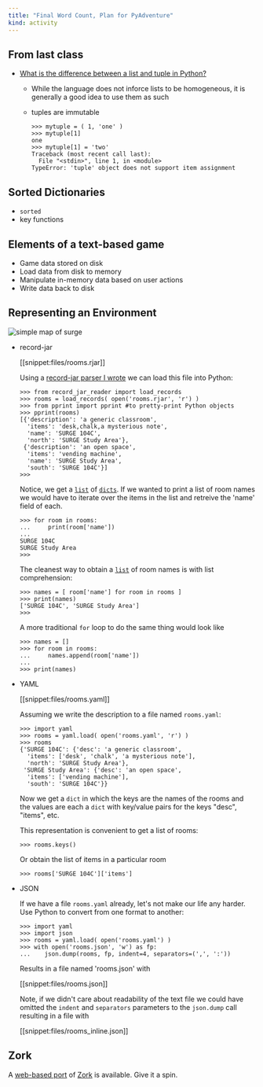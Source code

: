 ```yaml
---
title: "Final Word Count, Plan for PyAdventure"
kind: activity
---
```



## From last class

- [What is the difference between a list and tuple in Python?](http://stackoverflow.com/questions/626759/whats-the-difference-between-list-and-tuples-in-python)

  - While the language does not inforce lists to be homogeneous, it is
  generally a good idea to use them as such
  - tuples are immutable

    ~~~~ pycon
    >>> mytuple = ( 1, 'one' )
    >>> mytuple[1]
    one
    >>> mytuple[1] = 'two'
    Traceback (most recent call last):
      File "<stdin>", line 1, in <module>
    TypeError: 'tuple' object does not support item assignment
    ~~~~

## Sorted Dictionaries

- `sorted`
- key functions

## Elements of a text-based game

- Game data stored on disk
- Load data from disk to memory
- Manipulate in-memory data based on user actions
- Write data back to disk

## Representing an Environment

![simple map of surge](/assets/images/game_map.svg)

- record-jar

  [[snippet:files/rooms.rjar]]

  Using a
  [record-jar parser I wrote](/reading/record_jar/index.html#as-a-module)
  we can load this file into Python:

  ~~~~ pycon
  >>> from record_jar_reader import load_records
  >>> rooms = load_records( open('rooms.rjar', 'r') )
  >>> from pprint import pprint #to pretty-print Python objects
  >>> pprint(rooms)
  [{'description': 'a generic classroom',
    'items': 'desk,chalk,a mysterious note',
    'name': 'SURGE 104C',
    'north': 'SURGE Study Area'},
   {'description': 'an open space',
    'items': 'vending machine',
    'name': 'SURGE Study Area',
    'south': 'SURGE 104C'}]
  >>>
  ~~~~

  Notice, we get a [`list`][docs.python:list] of [`dicts`][docs.python:dict]. If we wanted to print a list of
  room names we would have to iterate over the items in the list and
  retreive the 'name' field of each.

  ~~~~ pycon
  >>> for room in rooms:
  ...     print(room['name'])
  ...
  SURGE 104C
  SURGE Study Area
  >>>
  ~~~~

  The cleanest way to obtain a [`list`][docs.python:list] of room names is with list comprehension:

  ~~~~ pycon
  >>> names = [ room['name'] for room in rooms ]
  >>> print(names)
  ['SURGE 104C', 'SURGE Study Area']
  >>>
  ~~~~

  A more traditional `for` loop to do the same thing would look like

  ~~~~ pycon
  >>> names = []
  >>> for room in rooms:
  ...     names.append(room['name'])
  ...
  >>> print(names)
  ~~~~

- YAML

  [[snippet:files/rooms.yaml]]
  
  Assuming we write the description to a file named `rooms.yaml`:

  ~~~~ pycon
  >>> import yaml
  >>> rooms = yaml.load( open('rooms.yaml', 'r') )
  >>> rooms
  {'SURGE 104C': {'desc': 'a generic classroom',
    'items': ['desk', 'chalk', 'a mysterious note'],
    'north': 'SURGE Study Area'},
   'SURGE Study Area': {'desc': 'an open space',
    'items': ['vending machine'],
    'south': 'SURGE 104C'}}
  ~~~~

  Now we get a `dict` in which the keys are the names of the rooms and
  the values are each a `dict` with key/value pairs for the keys
  "desc", "items", etc.

  This representation is convenient to get a list of rooms:

  ~~~~ pycon
  >>> rooms.keys()
  ~~~~

  Or obtain the list of items in a particular room
  
  ~~~ pycon
  >>> rooms['SURGE 104C']['items']
  ~~~

- JSON

  If we have a file `rooms.yaml` already, let's not make our life any
  harder. Use Python to convert from one format to another:

  ~~~~ pycon
  >>> import yaml
  >>> import json
  >>> rooms = yaml.load( open('rooms.yaml') )
  >>> with open('rooms.json', 'w') as fp:
  ...    json.dump(rooms, fp, indent=4, separators=(',', ':'))
  ~~~~

  Results in a file named 'rooms.json' with

  [[snippet:files/rooms.json]]
  
  Note, if we didn't care about readability of the text file we could have omitted the `indent` and `separators` parameters to the `json.dump` call resulting in a file with

  [[snippet:files/rooms_inline.json]]

[docs.python:dict]: https://docs.python.org/3.3/library/stdtypes.html#mapping-types-dict
[docs.python:list]: https://docs.python.org/3.3/library/stdtypes.html#list

## Zork

A [web-based port](http://thcnet.net/zork) of
[Zork](http://en.wikipedia.org/wiki/Zork) is available. Give it a
spin.
